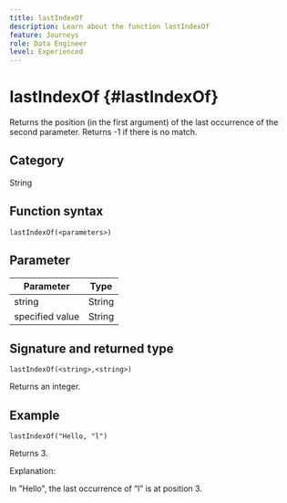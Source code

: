 ```yaml
---
title: lastIndexOf
description: Learn about the function lastIndexOf
feature: Journeys
role: Data Engineer
level: Experienced
---
```

# lastIndexOf {#lastIndexOf}

Returns the position (in the first argument) of the last occurrence of the second parameter. Returns -1 if there is no match.

## Category

String

## Function syntax

`lastIndexOf(<parameters>)`

## Parameter

| Parameter | Type             |
|-----------|------------------|
|  string | String   |
|  specified value | String |

## Signature and returned type

`lastIndexOf(<string>,<string>)`

Returns an integer.

## Example

`lastIndexOf("Hello, "l")`

Returns 3.

Explanation:

In "Hello", the last occurrence of “l” is at position 3.
